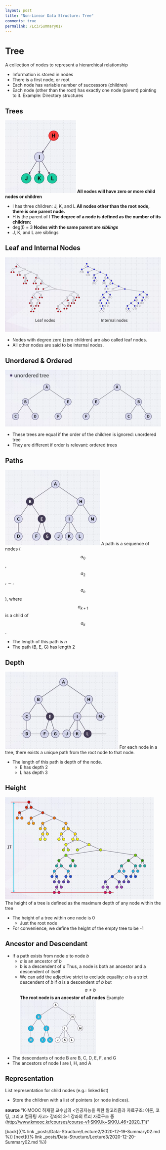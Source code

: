 ```yaml
---
layout: post
title: "Non-Linear Data Structure: Tree"
comments: true
permalink: /Lc3/Summary01/
---
```

# Tree
A collection of nodes to represent a hierarchical relationship
* Information is stored in nodes
* There is a first node, or root
* Each node has variable number of successors (children)
* Each node (other than the root) has exactly one node (parent) pointing to it.
Example: Directory structures
## Trees
![trees](/assets/tree.png)
**All nodes will have zero or more child nodes or children**
- I has three children: J, K, and L
**All nodes other than the root node, there is one parent node.**
- H is the parent of I
**The degree of a node is defined as the number of its children:**
- deg(I) = 3
**Nodes with the same parent are _siblings_**
- J, K, and L are siblings
## Leaf and Internal Nodes
![leaf](/assets/leaf.png)
* Nodes with degree zero (zero children) are also called leaf nodes.
* All other nodes are said to be internal nodes.
## Unordered & Ordered
![unordered](/assets/unordered.png)
* These trees are equal if the order of the children is ignored: unordered tree
* They are different if order is relevant: ordered trees
## Paths
![paths](/assets/path.png)
A path is a sequence of nodes ($$a_{0}$$, $$a_{2}$$, ... , $$a_{n}$$), where $$a_{k+1}$$ is a child of $$a_{k}$$.
  - The length of this path is _n_
  - The path (B, E, G) has length 2
## Depth
![depth](/assets/depth.png)
For each node in a tree, there exists a unique path from the root node to that node.
- The length of this path is depth of the node.
  - E has depth 2
  - L has depth 3
## Height
![height](/assets/height.png)
The height of a tree is defined as the maximum depth of any node within the tree
- The height of a tree within one node is 0
  - Just the root node
- For convenience, we define the height of the empty tree to be -1
## Ancestor and Descendant
- If a path exists from node _a_ to node _b_
  - _a_ is an ancestor of _b_
  - _b_ is a descendent of _a_
Thus, a node is both an ancestor and a descendent of itself
  - We can add the adjective strict to exclude equality: _a_ is a strict descendent of _b_ if _a_ is a descendent of _b_ but $$a \neq b$$
**The root node is an ancestor of all nodes**
Example
![ansc](/assets/ancestors.png)
- The descendants of node B are B, C, D, E, F, and G
- The ancestors of node I are I, H, and A
## Representation
List representation for child nodes (e.g.: linked list)
  - Store the children with a list of pointers (or node indices).

**source**
"K-MOOC 허재필 교수님의 <인공지능을 위한 알고리즘과 자료구조: 이론, 코딩, 그리고 컴퓨팅 사고>
강좌의 3-1 강좌의 트리 자료구조 중(http://www.kmooc.kr/courses/course-v1:SKKUk+SKKU_46+2020_T1)"

[back]({% link _posts/Data-Structure/Lecture2/2020-12-19-Summary02.md %})
[next]({% link _posts/Data-Structure/Lecture3/2020-12-20-Summary02.md %})
